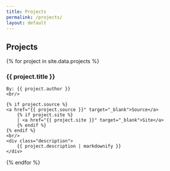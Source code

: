 ```yaml
---
title: Projects
permalink: /projects/
layout: default
---
```


## Projects

{% for project in site.data.projects %}
<div>
    <h3>{{ project.title }}</h3>

    By: {{ project.author }}
    <br/>

    {% if project.source %}
    <a href="{{ project.source }}" target="_blank">Source</a>
        {% if project.site %}
        | <a href="{{ project.site }}" target="_blank">Site</a>
        {% endif %}
    {% endif %}
    <br/>
    <div class="description">
        {{ project.description | markdownify }}
    </div>
</div>
{% endfor %}
